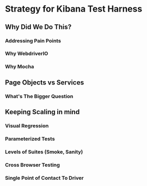 # Strategy for Kibana Test Harness

## Why Did We Do This?

### Addressing Pain Points

### Why WebdriverIO

### Why Mocha

## Page Objects vs Services

### What's The Bigger Question

## Keeping Scaling in mind

### Visual Regression

### Parameterized Tests

### Levels of Suites (Smoke, Sanity)

### Cross Browser Testing

### Single Point of Contact To Driver